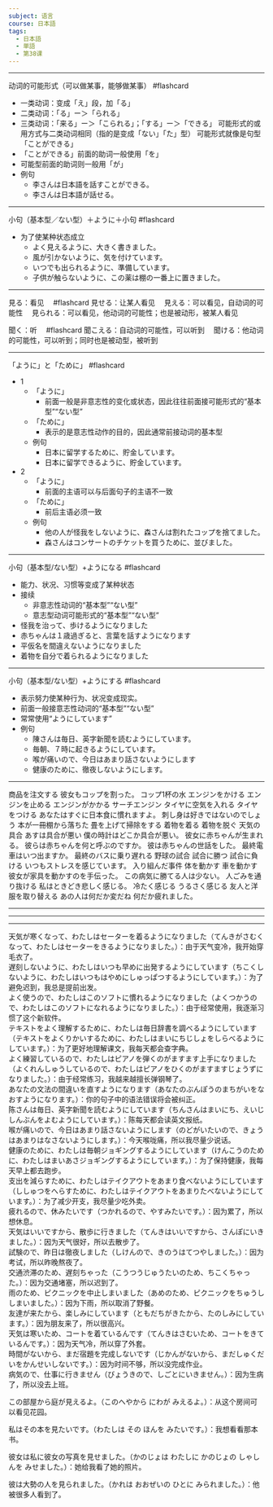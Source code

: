 ```yaml
---
subject: 语言
course: 日本語
tags:
  - 日本語
  - 単語
  - 第38课
---
```

---

 
动词的可能形式（可以做某事，能够做某事） #flashcard 
- 一类动词：变成「え」段，加「る」
- 二类动词：「る」ー＞「られる」
- 三类动词：「来る」ー＞「こられる」；「する」ー＞「できる」
可能形式的或用方式与二类动词相同（指的是变成「ない」「た」型）
可能形式就像是句型「ことができる」
- 「ことができる」前面的助词一般使用「を」
- 可能型前面的助词则一般用「が」
- 例句
	- 李さんは日本語を話すことができる。
	- 李さんは日本語が話せる。
<!--ID: 1740451747464-->



---



小句（基本型／ない型）＋ように＋小句 #flashcard 
- 为了使某种状态成立
	- よく見えるように、大きく書きました。
	- 風が引かないように、気を付けています。
	- いつでも出られるように、準備しています。
	- 子供が触らないように、この薬は棚の一番上に置きました。
<!--ID: 1740451747472-->


---

見る：看见　 #flashcard 
見せる：让某人看见　
見える：可以看见，自动词的可能性　
見られる：可以看见，他动词的可能性；也是被动形，被某人看见
<!--ID: 1740451747480-->



聞く：听　 #flashcard 
聞こえる：自动词的可能性，可以听到　
聞ける：他动词的可能性，可以听到；同时也是被动型，被听到
<!--ID: 1740451747488-->



---



「ように」と「ために」 #flashcard 
- 1 
	- 「ように」
		- 前面一般是非意志性的变化或状态，因此往往前面接可能形式的“基本型”“ない型”
	- 「ために」
		- 表示的是意志性动作的目的，因此通常前接动词的基本型
	- 例句
		- 日本に留学するために、貯金しています。
		- 日本に留学できるように、貯金しています。
- 2
	- 「ように」
		- 前面的主语可以与后面句子的主语不一致
	- 「ために」
		- 前后主语必须一致
	- 例句
		- 他の人が怪我をしないように、森さんは割れたコップを捨てました。
		- 森さんはコンサートのチケットを買うために、並びました。
<!--ID: 1740451747495-->



---


小句（基本型/ない型）+ようになる #flashcard 
- 能力、状况、习惯等变成了某种状态
- 接续
	- 非意志性动词的“基本型”“ない型”
	- 意志型动词可能形式的“基本型”“ない型”
- 怪我を治って、歩けるようになりました
- 赤ちゃんは１歳過ぎると、言葉を話すようになります
- 平仮名を間違えないようになりました
- 着物を自分で着られるようになりました
<!--ID: 1740451747504-->



---


小句（基本型/ない型）+ようにする #flashcard 
- 表示努力使某种行为、状况变成现实。
- 前面一般接意志性动词的“基本型”“ない型”
- 常常使用“ようにしています”
- 例句
	- 陳さんは毎日、英字新聞を読むようにしています。
	- 毎朝、７時に起きるようにしています。
	- 喉が痛いので、今日はあまり話さないようにします
	- 健康のために、徹夜しないようにします。
<!--ID: 1740451747511-->




---


商品を注文する
彼女もコップを割った。
コップ1杯の水
エンジンをかける
エンジンを止める
エンジンがかかる
サーチエンジン
タイヤに空気を入れる
タイヤをつける
あなたはすぐに日本食に慣れますよ。
刺し身は好きではないのでしょう
本が一冊棚から落ちた
畳を上げて掃除をする
着物を着る
着物を脱ぐ
天気の具合
あすは具合が悪い
僕の時計はどこか具合が悪い。
彼女に赤ちゃんが生まれる。
彼らは赤ちゃんを何と呼ぶのですか。
彼は赤ちゃんの世話をした。
最終電車はいつ出ますか。
最終のバスに乗り遅れる
野球の試合
試合に勝つ
試合に負ける
いつもストレスを感じています。
入り組んだ事件
体を動かす
車を動かす
彼女が家具を動かすのを手伝った。
この病気に勝てる人は少ない。
人ごみを通り抜ける
私はときどき悲しく感じる。
冷たく感じる
うるさく感じる
友人と洋服を取り替える
あの人は何だか変だね
何だか疲れました。

---
---
---


天気が寒くなって、わたしはセーターを着るようになりました（てんきがさむくなって、わたしはセーターをきるようになりました。）：由于天气变冷，我开始穿毛衣了。  
遅刻しないように、わたしはいつも早めに出発するようにしています（ちこくしないように、わたしはいつもはやめにしゅっぱつするようにしています。）：为了避免迟到，我总是提前出发。  
よく使うので、わたしはこのソフトに慣れるようになりました（よくつかうので、わたしはこのソフトになれるようになりました。）：由于经常使用，我逐渐习惯了这个新软件。  
テキストをよく理解するために、わたしは毎日辞書を調べるようにしています（テキストをよくりかいするために、わたしはまいにちじしょをしらべるようにしています。）：为了更好地理解课文，我每天都会查字典。  
よく練習しているので、わたしはピアノを弾くのがますます上手になりました（よくれんしゅうしているので、わたしはピアノをひくのがますますじょうずになりました。）：由于经常练习，我越来越擅长弹钢琴了。  
あなたの文法の間違いを直すようになります（あなたのぶんぽうのまちがいをなおすようになります。）：你的句子中的语法错误将会被纠正。  
陈さんは毎日、英字新聞を読むようにしています（ちんさんはまいにち、えいじしんぶんをよむようにしています。）：陈每天都会读英文报纸。  
喉が痛いので、今日はあまり話さないようにします（のどがいたいので、きょうはあまりはなさないようにします。）：今天喉咙痛，所以我尽量少说话。  
健康のために、わたしは毎朝ジョギングするようにしています（けんこうのために、わたしはまいあさジョギングするようにしています。）：为了保持健康，我每天早上都去跑步。  
支出を減らすために、わたしはテイクアウトをあまり食べないようにしています（ししゅつをへらすために、わたしはテイクアウトをあまりたべないようにしています。）：为了减少开支，我尽量少吃外卖。  
疲れるので、休みたいです（つかれるので、やすみたいです。）：因为累了，所以想休息。  
天気はいいですから、散歩に行きました（てんきはいいですから、さんぽにいきました。）：因为天气很好，所以去散步了。  
試験ので、昨日は徹夜しました（しけんので、きのうはてつやしました。）：因为考试，所以昨晚熬夜了。  
交通渋滞のため、遅刻ちゃった（こうつうじゅうたいのため、ちこくちゃった。）：因为交通堵塞，所以迟到了。  
雨のため、ピクニックを中止しまいました（あめのため、ピクニックをちゅうししまいました。）：因为下雨，所以取消了野餐。  
友達が来たから、楽しみにしています（ともだちがきたから、たのしみにしています。）：因为朋友来了，所以很高兴。  
天気は寒いため、コートを着ているんです（てんきはさむいため、コートをきているんです。）：因为天气冷，所以穿了外套。  
時間がないから、まだ宿題を完成しないです（じかんがないから、まだしゅくだいをかんせいしないです。）：因为时间不够，所以没完成作业。  
病気ので、仕事に行きません（びょうきので、しごとにいきません。）：因为生病了，所以没去上班。

この部屋から庭が見えるよ。（このへやから にわが みえるよ。）：从这个房间可以看见花园。
    
私はその本を見たいです。（わたしは その ほんを みたいです。）：我想看看那本书。
    
彼女は私に彼女の写真を見せました。（かのじょは わたしに かのじょの しゃしんを みせました。）：她给我看了她的照片。
    
彼は大勢の人を見られました。（かれは おおぜいの ひとに みられました。）：他被很多人看到了。







